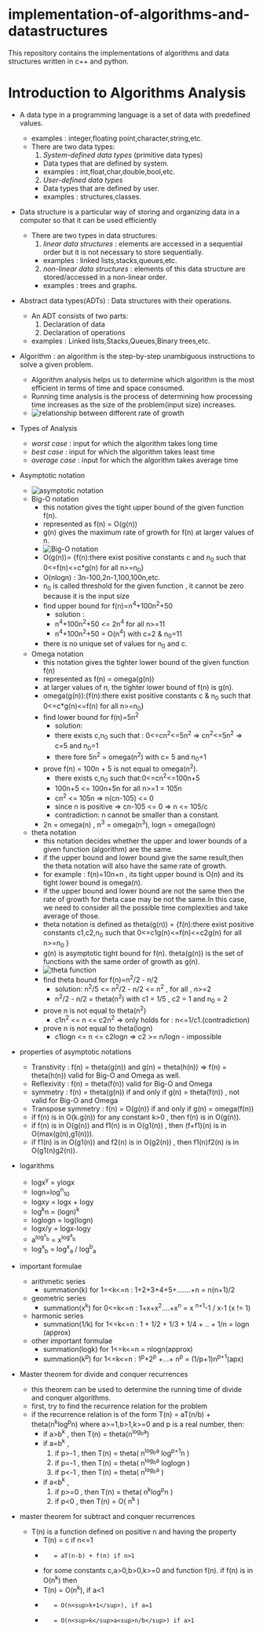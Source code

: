 # implementation-of-algorithms-and-datastructures
This repository contains the implementations of algorithms and data structures written in c++ and python.

# Introduction to Algorithms Analysis
- A data type in a programming language is a set of data with predefined values.
  - examples : integer,floating point,character,string,etc.
  - There are two data types:
    1. *System-defined data types* (primitive data types)
      - Data types that are defined by system.
      - examples : int,float,char,double,bool,etc.  
    2. *User-defined data types*
      - Data types that are defined by user.
      - examples : structures,classes.

- Data structure is a particular way of storing and organizing data in a computer so that it can be used efficiently
  - There are two types in data structures:
    1. *linear data structures* : elements are accessed in a sequential order but it is not necessary to store sequentially.
      - examples : linked lists,stacks,queues,etc.
    2. *non-linear data structures* : elements of this data structure are stored/accessed in a non-linear order.
      - examples : trees and graphs.

- Abstract data types(ADTs) : Data structures with their operations.
  - An ADT consists of two parts:
    1. Declaration of data
    2. Declaration of operations
  - examples : Linked lists,Stacks,Queues,Binary trees,etc.

- Algorithm : an algorithm is the step-by-step unambiguous instructions to solve a given problem.
  - Algorithm analysis helps us to determine which algorithm is the most efficient in terms of time and space consumed.
  - Running time analysis is the process of determining how processing time increases as the size of the problem(input size)       increases.
  -  ![relationship between different rate of growth](/images/rate_of_growth.png)
  
- Types of Analysis
  - *worst case* : input for which the algorithm takes long time
  - *best case* : input for which the algorithm takes least time
  - *average case* : input for which the algorithm takes average time
  
- Asymptotic notation 
  - ![asymptotic notation](/images/asymptotic.png)
  - Big-O notation
    - this notation gives the tight upper bound of the given function f(n).
    - represented as f(n) = O(g(n)) 
    - g(n) gives the maximum rate of growth for f(n) at larger values of n.
    - ![Big-O notation](images/bigO.png)
    - O(g(n))= {f(n):there exist positive constants c and n<sub>0</sub> such that 0<=f(n)<=c*g(n) for all n>=n<sub>0</sub>}
    - O(nlogn) : 3n-100,2n-1,100,100n,etc.
    - n<sub>0</sub> is called threshold for the given function , it cannot be zero because it is the input size
    - find upper bound for f(n)=n<sup>4</sup>+100n<sup>2</sup>+50
      - solution : 
      - n<sup>4</sup>+100n<sup>2</sup>+50 <= 2n<sup>4</sup> for all n>=11 
      - n<sup>4</sup>+100n<sup>2</sup>+50 = O(n<sup>4</sup>) with c=2 & n<sub>0</sub>=11                                     
    - there is no unique set of values for n<sub>0</sub> and c.
  - Omega notation
    - this notation gives the tighter lower bound of the given function f(n)
    - represented as f(n) = omega(g(n))
    - at larger values of n, the tighter lower bound of f(n) is g(n).
    - omega(g(n)):{f(n):there exist positive constants c & n<sub>0</sub> such that 0<=c*g(n)<=f(n) for all n>=n<sub>0</sub>}
    - find lower bound for f(n)=5n<sup>2</sup>
      - solution: 
      - there exists c,n<sub>0</sub> such that : 0<=cn<sup>2</sup><=5n<sup>2</sup> => cn<sup>2</sup><=5n<sup>2</sup> => c=5 and n<sub>0</sub>=1
      - there fore 5n<sup>2</sup> = omega(n<sup>2</sup>) with c= 5 and n<sub>0</sub>=1
    - prove f(n) = 100n + 5 is not equal to omega(n<sup>2</sup>).
      - there exists c,n<sub>0</sub> such that:0<=cn<sup>2</sup><=100n+5
      - 100n+5 <= 100n+5n for all n>=1 = 105n
      - cn<sup>2</sup> <= 105n => n(cn-105) <= 0
      - since n is positive => cn-105 <= 0 => n <= 105/c
      - contradiction: n cannot be smaller than a constant.
    - 2n = omega(n) , n<sup>3</sup> = omega(n<sup>3</sup>), logn = omega(logn)
  - theta notation
    - this notation decides whether the upper and lower bounds of a given function (algorithm) are the same.
    - if the upper bound and lower bound give the same result,then the theta notation will also have the same rate of growth.
    - for example : f(n)=10n+n , its tight upper bound is O(n) and its tight lower bound is omega(n).
    - if the upper bound and lower bound are not the same then the rate of growth for theta case may be not the same.In this case, we need to consider all the possible time complexities and take average of those.
    - theta notation is defined as theta(g(n)) = {f(n):there exist positive constants c1,c2,n<sub>0</sub> such that 0<=c1g(n)<=f(n)<=c2g(n) for all n>=n<sub>0</sub> } 
    - g(n) is asymptotic tight bound for f(n). theta(g(n)) is the set of functions with the same order of growth as g(n).
    - ![theta function](images/theta.png)
    - find theta bound for f(n)=n<sup>2</sup>/2 - n/2
      - solution:  n<sup>2</sup>/5 <= n<sup>2</sup>/2 - n/2 <= n<sup>2</sup> , for all , n>=2
      - n<sup>2</sup>/2 - n/2 = theta(n<sup>2</sup>) with c1 = 1/5 , c2 = 1 and n<sub>0</sub> = 2
    - prove n is not equal to theta(n<sup>2</sup>)
      - c1n<sup>2</sup> <= n <= c2n<sup>2</sup> => only holds for : n<=1/c1.(contradiction)
    - prove n is not equal to theta(logn)
      - c1logn <= n <= c2logn => c2 >= n/logn - impossible
- properties of asymptotic notations
  - Transtivity : f(n) = theta(g(n)) and g(n) = theta(h(n)) => f(n) = theta(h(n)) valid for Big-O and Omega as well.
  - Reflexivity : f(n) = theta(f(n)) valid for Big-O and Omega
  - symmetry : f(n) = theta(g(n)) if and only if g(n) = theta(f(n)) , not valid for Big-O and Omega
  - Transpose symmetry : f(n) = O(g(n)) if and only if g(n) = omega(f(n))
  - if f(n) is in O(k.g(n)) for any constant k>0 , then f(n) is in O(g(n)).
  - if f(n) is in O(g(n)) and f1(n) is in O(g1(n)) , then (f+f1)(n) is in O(max(g(n),g1(n))).
  - if f1(n) is in O(g1(n)) and f2(n) is in O(g2(n)) , then f1(n)f2(n) is in O(g1(n)g2(n)).
- logarithms
  - logx<sup>y</sup> = ylogx               
  - logn=log<sup>n</sup><sub>10</sub>
  - logxy = logx + logy
  - log<sup>k</sup>n = (logn)<sup>k</sup>
  - loglogn = log(logn)
  - logx/y = logx-logy
  - a<sup>log<sup>x</sup><sub>b</sub></sup> = x<sup>log<sup>a</sup><sub>b</sub></sup>
  - log<sup>x</sup><sub>b</sub> = log<sup>x</sup><sub>a</sub> / log<sup>b</sup><sub>a</sub>
- important formulae
  - arithmetic series
    - summation(k) for 1=<k<=n : 1+2+3+4+5+.......+n = n(n+1)/2
  - geometric series
    - summation(x<sup>k</sup>) for 0<=k<=n : 1+x+x<sup>2</sup>....+x<sup>n</sup> = x <sup>n+1</sup>-1 / x-1 (x != 1)
  - harmonic series
    - summation(1/k) for 1<=k<=n : 1 + 1/2 + 1/3 + 1/4 + .. + 1/n = logn (approx)
  - other important formulae
    - summation(logk) for 1<=k<=n =  nlogn(approx)
    - summation(k<sup>p</sup>) for 1<=k<=n : 1<sup>p</sup>+2<sup>p</sup> +...+ n<sup>p</sup> = (1/p+1)n<sup>p+1</sup>(apx)
- Master theorem for divide and conquer recurrences
  - this theorem can be used to determine the running time of divide and conquer algorithms.
  - first, try to find the recurrence relation for the problem
  - if the recurrence relation is of the form T(n) = aT(n/b) + theta(n<sup>k</sup>log<sup>p</sup>n) where a>=1,b>1,k>=0 and p is a real number, then:
    - if a>b<sup>k</sup> , then T(n) = theta(n<sup>log<sub>b</sub>a</sup>)
    - if a=b<sup>k</sup> ,
         1. if p>-1 , then T(n) = theta( n<sup>log<sub>b</sub>a</sup> log<sup>p+1</sup>n )
         2. if p=-1 , then T(n) = theta( n<sup>log<sub>b</sub>a</sup> loglogn )
         3. if p<-1 , then T(n) = theta( n<sup>log<sub>b</sub>a</sup> )
    - if a<b<sup>k</sup> ,
         1. if p>=0 , then T(n) = theta( n<sup>k</sup>log<sup>p</sup>n )
         2. if p<0 , then T(n) = O( n<sup>k</sup> )
- master theorem for subtract and conquer recurrences
    - T(n) is a function defined on positive n and having the property
      -   T(n) = c if n<=1
      -        = aT(n-b) + f(n) if n>1
      - for some constants c,a>0,b>0,k>=0 and function f(n). if f(n) is in O(n<sup>k</sup>) then
      -   T(n) = O(n<sup>k</sup>), if a<1
      -        = O(n<sup>k+1</sup>), if a=1
      -        = O(n<sup>k</sup>a<sup>n/b</sup>) if a>1
         
      
